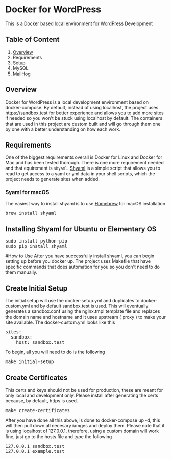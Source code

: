 # Docker for WordPress
This is a [Docker](https://www.docker.com) based local environment for [WordPress](https://wordpress.org) Development

## Table of Content

1. [Overview](https://github.com/benlumia007/docker-for-wordpress#overview)
2. Requirements
3. Setup
4.  MySQL
5. MailHog

## Overview
Docker for WordPress is a local development environment based on docker-compose. By default, instead of using localhost, the project uses https://sandbox.test for better experience and allows you to add more sites if needed so you won't be stuck using localhost by default. The containers that are used in this project are custom built and will go through them one by one with a better understanding on how each work. 

## Requirements
One of the biggest requirements overall is Docker for Linux and Docker for Mac and has been tested thorough. There is one more requirement needed and that equirement is <code>shyaml</code>. [Shyaml](https://pypi.org/project/shyaml/) is a simple script that allows you to read to get access to a yaml or yml data in your shell scripts, which the project needs to generate sites when added. 

### Syaml for macOS
The easiest way to install shyaml is to use [Homebrew](https://github.com/Homebrew/brew/) for macOS installation
<pre>
brew install shyaml
</pre>

## Installing Shyaml for Ubuntu or Elementary OS
<pre>
sudo install python-pip
sudo pip install shyaml
</pre>

#How to Use
After you have successfully install shyaml, you can begin setting up before you docker up. The project uses Makefile that have specific commands that does automation for you so you don't need to do them manually. 

## Create Initial Setup
The initial setup will use the docker-setup.yml and duplicates to docker-custom.yml and by default sandbox.test is used. This will eventually generates a sandbox.conf using the nginx.tmpl template file and replaces the domain name and hostname and it uses upstream ( proxy ) to make your site available. The docker-custom.yml looks like this
<pre>
sites:
  sandbox:
    host: sandbox.test
</pre>
To begin, all you will need to do is the following
<pre>
make initial-setup
</pre>

## Create Certificates
This certs and keys should not be used for production, these are meant for only local and development only. Please install after generating the certs because, by default, https is used. 
<pre>
make create-certificates
</pre>

After you have done all this above, is done to docker-compose up -d, this will then pull down all necesary iamges and deploy them. Please note that  it is using localhost of 127.0.0.1, therefore, using a custom domain will work fine, just go to the hosts file and type the following 
<pre>
127.0.0.1 sandbox.test
127.0.0.1 example.test
</pre>
